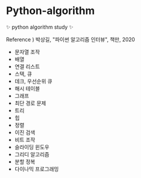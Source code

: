 # Python-algorithm
✨ python algorithm study ✨

Reference ) 박상길, "파이썬 알고리즘 인터뷰", 책만, 2020 

- 문자열 조작
- 배열
- 연결 리스트 
- 스택, 큐
- 데크, 우선순위 큐
- 해시 테이블
- 그래프
- 최단 경로 문제
- 트리
- 힙
- 정렬
- 이진 검색
- 비트 조작
- 슬라이딩 윈도우
- 그리디 알고리즘
- 분할 정복
- 다이나믹 프로그래밍
